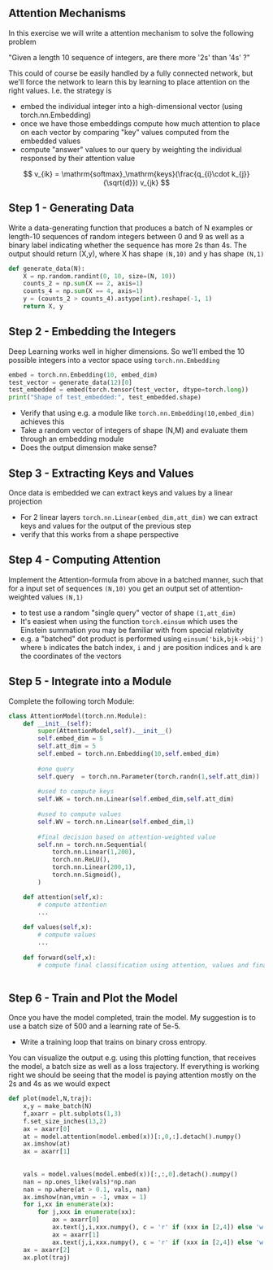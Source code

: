 ## Attention Mechanisms

In this exercise we will write a attention mechanism to solve the following problem

"Given a length 10 sequence of integers, are there more '2s' than '4s' ?"

This could of course be easily handled by a fully connected network, but we'll force the network
to learn this by learning to place attention on the right values. I.e. the strategy is

* embed the individual integer into a high-dimensional vector (using torch.nn.Embedding)
* once we have those embeddings compute how much attention to place on each vector by comparing "key" values computed from the embedded values 
* compute "answer" values to our query by weighting the individual responsed by their attention value


$$
v_{ik} = \mathrm{softmax}_\mathrm{keys}(\frac{q_{i}\cdot k_{j}}{\sqrt{d}}) v_{jk}
$$


## Step 1 - Generating Data

Write a data-generating function that produces a batch of N examples or length-10 sequences of random integers between 0 and 9 as well as a binary label indicating whether the sequence has more 2s than 4s. The output should return (X,y), where X has shape `(N,10)` and y has shape `(N,1)`

```python
def generate_data(N):
    X = np.random.randint(0, 10, size=(N, 10))
    counts_2 = np.sum(X == 2, axis=1)
    counts_4 = np.sum(X == 4, axis=1)
    y = (counts_2 > counts_4).astype(int).reshape(-1, 1)
    return X, y
```


## Step 2 - Embedding the Integers

Deep Learning works well in higher dimensions. So we'll embed the 10 possible integers into a vector space using `torch.nn.Embedding`

```python
embed = torch.nn.Embedding(10, embed_dim)
test_vector = generate_data(12)[0]
test_embedded = embed(torch.tensor(test_vector, dtype=torch.long))
print("Shape of test_embedded:", test_embedded.shape)
```

* Verify that using e.g. a module like `torch.nn.Embedding(10,embed_dim)` achieves this
* Take a random vector of integers of shape (N,M) and evaluate them through an embedding module
* Does the output dimension make sense?

## Step 3 - Extracting Keys and Values 

Once data is embedded we can extract keys and values by a linear projection

* For 2 linear layers `torch.nn.Linear(embed_dim,att_dim)` we can extract keys and values for the output of the previous step
* verify that this works from a shape perspective


## Step 4 - Computing Attention

Implement the Attention-formula from above in a batched manner, such that for a input set of sequences `(N,10)`
you get an output set of attention-weighted values `(N,1)`

* to test use a random "single query" vector of shape `(1,att_dim)`
* It's easiest when using the function `torch.einsum` which uses the Einstein summation you may be familiar with from special relativity
* e.g. a "batched" dot product is performed using `einsum('bik,bjk->bij')` where `b` indicates the batch index, `i` and `j` are position indices and `k` are the coordinates of the vectors


## Step 5 - Integrate into a Module

Complete the following torch Module:

```python
class AttentionModel(torch.nn.Module):
    def __init__(self):
        super(AttentionModel,self).__init__()
        self.embed_dim = 5
        self.att_dim = 5
        self.embed = torch.nn.Embedding(10,self.embed_dim)
        
        #one query
        self.query  = torch.nn.Parameter(torch.randn(1,self.att_dim))
        
        #used to compute keys
        self.WK = torch.nn.Linear(self.embed_dim,self.att_dim)
        
        #used to compute values
        self.WV = torch.nn.Linear(self.embed_dim,1)
        
        #final decision based on attention-weighted value
        self.nn = torch.nn.Sequential(
            torch.nn.Linear(1,200),
            torch.nn.ReLU(),
            torch.nn.Linear(200,1),
            torch.nn.Sigmoid(),
        )

    def attention(self,x):
        # compute attention
        ...
    
    def values(self,x):
        # compute values
        ...
                
    def forward(self,x):
        # compute final classification using attention, values and final NN
      
```
  
## Step 6 - Train and Plot the Model

Once you have the model completed, train the model. My suggestion is to use a batch size of 500 and a learning rate of 5e-5.

* Write a training loop that trains on binary cross entropy.

You can visualize the output e.g. using this plotting function, that receives the model, a batch size as well as a loss trajectory. If everything is working right we should be seeing that the model is paying attention mostly on the 2s and 4s as we would expect

```python
def plot(model,N,traj):
    x,y = make_batch(N)
    f,axarr = plt.subplots(1,3)
    f.set_size_inches(13,2)
    ax = axarr[0]
    at = model.attention(model.embed(x))[:,0,:].detach().numpy()
    ax.imshow(at)
    ax = axarr[1]
    
    
    vals = model.values(model.embed(x))[:,:,0].detach().numpy()
    nan = np.ones_like(vals)*np.nan
    nan = np.where(at > 0.1, vals, nan)
    ax.imshow(nan,vmin = -1, vmax = 1)
    for i,xx in enumerate(x):
        for j,xxx in enumerate(xx):
            ax = axarr[0]
            ax.text(j,i,xxx.numpy(), c = 'r' if (xxx in [2,4]) else 'w')    
            ax = axarr[1]
            ax.text(j,i,xxx.numpy(), c = 'r' if (xxx in [2,4]) else 'w')    
    ax = axarr[2]
    ax.plot(traj)
```

